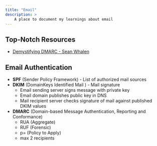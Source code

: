 ```yaml
---
title: "Email"
description: >
    A place to document my learnings about email
---
```


## Top-Notch Resources
* [Demystifying DMARC - Sean Whalen](https://seanthegeek.net/459/demystifying-dmarc/)

## Email Authentication

- **SPF** (Sender Policy Framework) - List of authorized mail sources
- **DKIM** (DomainKeys Identified Mail ) - Mail signature
  - Email sending server signs message with private key
  - Email domain publishes public key in DNS
  - Mail recipient server checks signature of mail against published DKIM values
- **DMARC** (Domain-based Message Authentication, Reporting and Conformance)
  - RUA (Aggregate)
  - RUF (Forensic)
  - p= (Policy to Apply)
  - max 2 recipients

